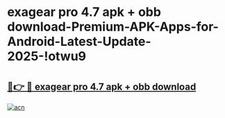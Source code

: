 # exagear pro 4.7 apk + obb download-Premium-APK-Apps-for-Android-Latest-Update-2025-!otwu9

# <h2><a href="https://googleone.com">🔗👉 🔴 exagear pro 4.7 apk + obb download</a></h2>

[![acn](https://github.com/user-attachments/assets/0f9c940e-d8b0-45ae-aac7-cd30a18b3e1c)](https://googleone.com)

